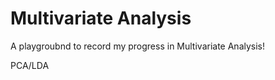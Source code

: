 # Multivariate Analysis

A playgroubnd to record my progress in Multivariate Analysis!

PCA/LDA   
 
